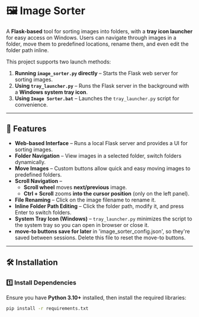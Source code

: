 # 🖼️ Image Sorter

A **Flask-based** tool for sorting images into folders, with a **tray icon launcher** for easy access on Windows. Users can navigate through images in a folder, move them to predefined locations, rename them, and even edit the folder path inline. 

This project supports two launch methods:
1. **Running `image_sorter.py` directly** – Starts the Flask web server for sorting images.
2. **Using `tray_launcher.py`** – Runs the Flask server in the background with a **Windows system tray icon**.
3. **Using `Image Sorter.bat`** – Launches the `tray_launcher.py` script for convenience.

---

## 🚀 Features

- **Web-based Interface** – Runs a local Flask server and provides a UI for sorting images.
- **Folder Navigation** – View images in a selected folder, switch folders dynamically.
- **Move Images** – Custom buttons allow quick and easy moving images to predefined folders.
- **Scroll Navigation** –  
  - **Scroll wheel** moves **next/previous** image.  
  - **Ctrl + Scroll** zooms **into the cursor position** (only on the left panel).  
- **File Renaming** – Click on the image filename to rename it.
- **Inline Folder Path Editing** – Click the folder path, modify it, and press Enter to switch folders.
- **System Tray Icon (Windows)** – `tray_launcher.py` minimizes the script to the system tray so you can open in browser or close it.
- **move-to buttons save for later** in 'image_sorter_config.json', so they're saved between sessions. Delete this file to reset the move-to buttons.
---

## 🛠️ Installation

### **1️⃣ Install Dependencies**
Ensure you have **Python 3.10+** installed, then install the required libraries:

```sh
pip install -r requirements.txt
